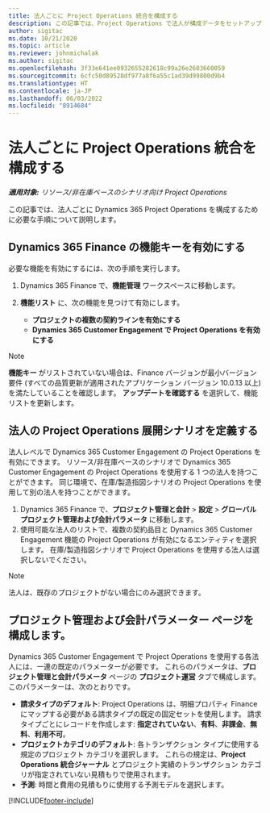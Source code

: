 ```yaml
---
title: 法人ごとに Project Operations 統合を構成する
description: この記事では、Project Operations で法人が構成データをセットアップして適用する方法について説明します。
author: sigitac
ms.date: 10/21/2020
ms.topic: article
ms.reviewer: johnmichalak
ms.author: sigitac
ms.openlocfilehash: 3f33e641ee0932655282618c99a26e2603660059
ms.sourcegitcommit: 6cfc50d89528df977a8f6a55c1ad39d99800d9b4
ms.translationtype: HT
ms.contentlocale: ja-JP
ms.lasthandoff: 06/03/2022
ms.locfileid: "8914684"
---
```

# <a name="configure-project-operations-integration-per-legal-entity"></a>法人ごとに Project Operations 統合を構成する 

_**適用対象:** リソース/非在庫ベースのシナリオ向け Project Operations_

この記事では、法人ごとに Dynamics 365 Project Operations を構成するために必要な手順について説明します。

## <a name="enable-feature-keys-in-dynamics-365-finance"></a>Dynamics 365 Finance の機能キーを有効にする

必要な機能を有効にするには、次の手順を実行します。

1. Dynamics 365 Finance で、**機能管理** ワークスペースに移動します。
2. **機能リスト** に、次の機能を見つけて有効にします。
  
    - **プロジェクトの複数の契約ラインを有効にする**
    - **Dynamics 365 Customer Engagement で Project Operations を有効にする**

> [!NOTE]
> **機能キー** がリストされていない場合は、Finance バージョンが最小バージョン要件 (すべての品質更新が適用されたアプリケーション バージョン 10.0.13 以上) を満たしていることを確認します。 **アップデートを確認する** を選択して、機能リストを更新します。

## <a name="define-the-project-operations-deployment-scenario-for-a-legal-entity"></a>法人の Project Operations 展開シナリオを定義する

法人レベルで Dynamics 365 Customer Engagement の Project Operations を有効にできます。 リソース/非在庫ベースのシナリオで Dynamics 365 Customer Engagement の Project Operations を使用する 1 つの法人を持つことができます。 同じ環境で、在庫/製造指図シナリオの Project Operations を使用して別の法人を持つことができます。

1. Dynamics 365 Finance で、**プロジェクト管理と会計** > **設定** > **グローバル プロジェクト管理および会計パラメータ** に移動します。
2. 使用可能な法人のリストで、複数の契約品目と Dynamics 365 Customer Engagement 機能の Project Operations が有効になるエンティティを選択します。 在庫/製造指図シナリオで Project Operations を使用する法人は選択しないでください。

> [!NOTE]
> 法人は、既存のプロジェクトがない場合にのみ選択できます。

## <a name="configure-project-management-and-accounting-parameters"></a>プロジェクト管理および会計パラメーター ページを構成します。

Dynamics 365 Customer Engagement で Project Operations を使用する各法人には、一連の既定のパラメーターが必要です。 これらのパラメータは、**プロジェクト管理と会計パラメータ** ページの **プロジェクト運営** タブで構成します。 このパラメーターは、次のとおりです。

  - **請求タイプのデフォルト**: Project Operations は、明細プロパティ Finance にマップする必要がある請求タイプの既定の固定セットを使用します。 請求タイプごとにレコードを作成します: **指定されていない**、**有料**、**非課金**、**無料**、**利用不可**。
  - **プロジェクトカテゴリのデフォルト**: 各トランザクション タイプに使用する規定のプロジェクト カテゴリを選択します。 これらの規定は、**Project Operations 統合ジャーナル** とプロジェクト実績のトランザクション カテゴリが指定されていない見積もりで使用されます。
  - **予測**: 時間と費用の見積もりに使用する予測モデルを選択します。


[!INCLUDE[footer-include](../includes/footer-banner.md)]